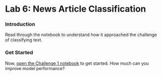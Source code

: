 # Lab 6: News Article Classification

### Introduction

Read through the notebook to understand how it approached the challenge of classifying text. 

### Get Started

Now, [open the Challenge 1 notebook](./news-article-classification.ipynb) to get started. How much can you improve model performance?


